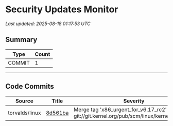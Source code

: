 # Security Updates Monitor

*Last updated: 2025-08-18 01:17:53 UTC*

## Summary
| Type | Count |
|------|-------|
| COMMIT | 1 |

---

## Code Commits

| Source | Title | Severity | Date |
|--------|-------|----------|------|
| torvalds/linux | [8d561ba](https://github.com/torvalds/linux/commit/8d561baae505bab6b3f133e10dc48e27e4505cbe) | Merge tag 'x86_urgent_for_v6.17_rc2' of git://git.kernel.org/pub/scm/linux/kernel/git/tip/tip | 2025-08-17 |

